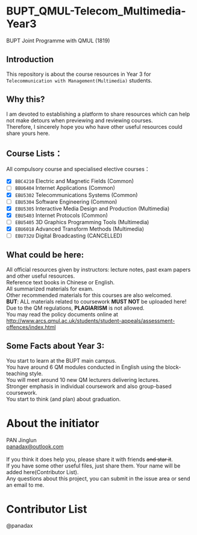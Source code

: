# BUPT_QMUL-Telecom_Multimedia-Year3 
BUPT Joint Programme with QMUL (1819)

## Introduction 
This repository is about the course resources in Year 3 for `Telecommunication with Management(Multimedia)` students.

## Why this?
I am devoted to establishing a platform to share resources which can help not make detours when previewing and reviewing courses.
<br /> Therefore, I sincerely hope you who have other useful resources could share yours here.

## Course Lists：
All compulsory course and specialised elective courses：
<br /> 
- [x] `BBC4210` Electric and Magnetic Fields (Common)
- [ ] `BBU6404` Internet Applications (Common)
- [x] `EBU5302` Telecommunications Systems (Common)
- [ ] `EBU5304` Software Engineering (Common)
- [x] `EBU5305` Interactive Media Design and Production (Multimedia)
- [x] `EBU5403` Internet Protocols (Common)
- [ ] `EBU5405` 3D Graphics Programming Tools (Multimedia)
- [x] `EBU6018` Advanced Transform Methods (Multimedia)
- [ ] `EBU732U` Digital Broadcasting (CANCELLED)

## What could be here: 
All official resources given by instructors: lecture notes, past exam papers and other useful resources.
<br /> Reference text books in Chinese or English.
<br /> All summarized materials for exam.
<br /> Other recommended materials for this courses are also welcomed.
<br /> **BUT**: ALL materials related to coursework **MUST NOT** be uploaded here!
<br /> Due to the QM regulations, **PLAGIARISM** is not allowed.
<br /> You may read the policy documents online at http://www.arcs.qmul.ac.uk/students/student-appeals/assessment-offences/index.html

## Some Facts about Year 3: 
You start to learn at the BUPT main campus.
<br /> You have around 6 QM modules conducted in English using the block-teaching style.
<br /> You will meet around 10 new QM lecturers delivering lectures.
<br /> Stronger emphasis in individual coursework and also group-based coursework.
<br /> You start to think (and plan) about graduation.

# About the initiator 
PAN Jinglun
<br /> panadax@outlook.com
<br /> 
<br /> If you think it does help you, please share it with friends ~~and star it~~.
<br /> If you have some other useful files, just share them. Your name will be added here(Contributor List).
<br /> Any questions about this project, you can submit in the issue area or send an email to me.

# Contributor List
@panadax
